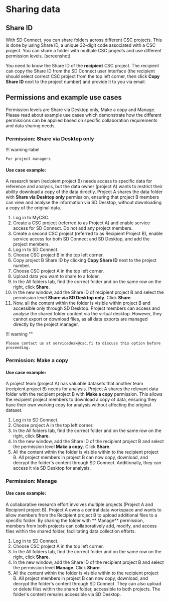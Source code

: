 # Sharing data

## Share ID 

With SD Connect, you can share folders across different CSC projects. This is done by using Share ID, a unique 32-digit code associated with a CSC project. You can share a folder with multiple CSC projects and use different permission levels. (screenshot)

You need to know the Share ID of the **recipient** CSC project. The recipient can copy the Share ID from the SD Connect user interface (the recipient should select correct CSC project from the top left corner, then click **Copy Share ID** next to the project number) and provide it to you via email. 


## Permissions and example use cases

Permission levels are Share via Desktop only, Make a copy and Manage. Please read about example use cases which demonstrate how the different permissions can be applied based on specific collaboration requirements and data sharing needs.

### Permission: Share via Desktop only

!!! warning-label

    For project managers
    

#### Use case example:

A research team (recipient project B) needs access to specific data for reference and analysis, but the data owner (project A) wants to restrict their ability download a copy of the data directly. Project A shares the data folder with **Share via Desktop only** permission, ensuring that project B members can view and analyse the information via SD Desktop, without downloading a copy of the original data.

1. Log in to MyCSC.
2. Create a CSC project (referred to as Project A) and enable service access for SD Connect. Do not add any project members. 
3. Create a second CSC project (referred to as Recipient Project B), enable service access for both SD Connect and SD Desktop, and add the project members.
4. Log in to SD Connect.
5. Choose CSC project B in the top left corner.
6. Copy project B Share ID by clicking **Copy Share ID** next to the project number.
7. Choose CSC project A in the top left corner.
8. Upload data you want to share to a folder.
9. In the All folders tab, find the correct folder and on the same row on the right, click **Share**.
10. In the new window, add the Share ID of recipient project B and select the permission level **Share via SD Desktop only**. Click **Share**.
11. Now, all the content within the folder is visible within project B and accessible only through SD Desktop. Project members can access and analyse the shared folder content via the virtual desktop. However, they cannot export or download files, as all data exports are managed directly by the project manager.

!!! warning ""

    Please contact us at servicedesk@csc.fi to discuss this option before proceeding.


### Permission: Make a copy

#### Use case example:

A project team (project A) has valuable datasets that another team (recipient project B) needs for analysis. Project A shares the relevant data folder with the recipient project B with **Make a copy** permission. This allows the recipient project members to download a copy of data, ensuring they have their own working copy for analysis without affecting the original dataset.

1. Log in to SD Connect.
2. Choose project A in the top left corner.
3. In the All folders tab, find the correct folder and on the same row on the right, click **Share**.
4. In the new window, add the Share ID of the recipient project B and select the permission level **Make a copy**. Click **Share**.
5. All the content within the folder is visible within to the recipient project B. All project members in project B can now copy, download, and decrypt the folder's content through SD Connect. Additionally, they can access it via SD Desktop for analysis.


### Permission: Manage

#### Use case example:

A collaborative research effort involves multiple projects (Project A and Recipient project B). Project A owns a central data workspace and wants to allow members from the Recipient project B to upload additional files to a specific folder. By sharing the folder with ** Manage** permission, members from both projects can collaboratively add, modify, and access files within the shared folder, facilitating data collection efforts.

1. Log in to SD Connect.
2. Choose CSC project A in the top left corner.
3. In the All folders tab, find the correct folder and on the same row on the right, click **Share**.
4. In the new window, add the Share ID of the recipient project B and select the permission level **Manage**. Click **Share**.
5. All the content within the folder is visible within to the recipient project B. All project members in project B can now copy, download, and decrypt the folder's content through SD Connect. They can also upload or delete files within the shared folder, accessible to both projects. The folder's content remains accessible via SD Desktop.


